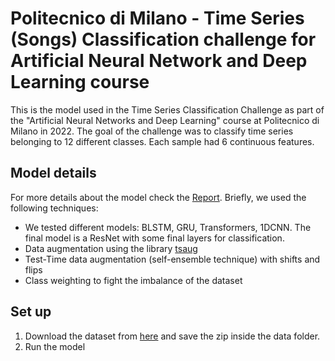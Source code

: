 # Politecnico di Milano - Time Series (Songs) Classification challenge for Artificial Neural Network and Deep Learning course


This is the model used in the Time Series Classification Challenge as part of the "Artificial Neural Networks and Deep Learning" course at Politecnico di Milano in 2022.
The goal of the challenge was to classify time series belonging to 12 different classes. Each sample had 6 continuous features.

## Model details

For more details about the model check the [Report](https://github.com/Cavalli98/AN2DL_SongsClassification/blob/master/report/Report.pdf). Briefly, we used the following techniques:
* We tested different models: BLSTM, GRU, Transformers, 1DCNN. The final model is a ResNet with some final layers for classification.
* Data augmentation using the library [tsaug](https://tsaug.readthedocs.io/en/stable/index)
* Test-Time data augmentation (self-ensemble technique) with shifts and flips
* Class weighting to fight the imbalance of the dataset

## Set up
1. Download the dataset from [here](https://drive.google.com/file/d/1uaK_kzFDFelW9z4Voceb5jiX-MdR-4Fa/view) and save the zip inside the data folder.
2. Run the model

